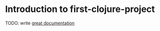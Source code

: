 # Introduction to first-clojure-project

TODO: write [great documentation](http://jacobian.org/writing/what-to-write/)
